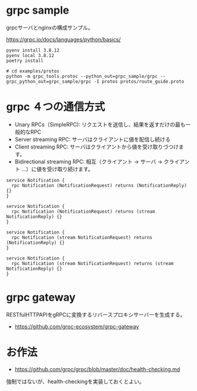 # grpc sample

grpcサーバとnginxの構成サンプル。


https://grpc.io/docs/languages/python/basics/

```
pyenv install 3.8.12
pyenv local 3.8.12
poetry install
```

```
# cd examples/protos
python -m grpc_tools.protoc --python_out=grpc_sample/grpc --grpc_python_out=grpc_sample/grpc -I protos protos/route_guide.proto
```

# grpc ４つの通信方式

- Unary RPCs（SimpleRPC): リクエストを送信し、結果を返すだけの最も一般的なRPC
- Server streaming RPC: サーバはクライアントに値を配信し続ける
- Client streaming RPC: サーバはクライアントから値を受け取りづつけます。
- Bidirectional streaming RPC: 相互（クライアント -> サーバ -> クライアント ...）に値を受け取り続けます。


```
service Notification {
  rpc Notification (NotificationRequest) returns (NotificationReply) {}
}

service Notification {
  rpc Notification (NotificationRequest) returns (stream NotificationReply) {}
}

service Notification {
  rpc Notification (stream NotificationRequest) returns (NotificationReply) {}
}

service Notification {
  rpc Notification (stream NotificationRequest) returns (stream NotificationReply) {}
}
```

# grpc gateway

RESTfulHTTPAPIをgRPCに変換するリバースプロキシサーバーを生成する。

- https://github.com/grpc-ecosystem/grpc-gateway

# お作法

- https://github.com/grpc/grpc/blob/master/doc/health-checking.md

強制ではないが、health-checkingを実装しておくとよい。
